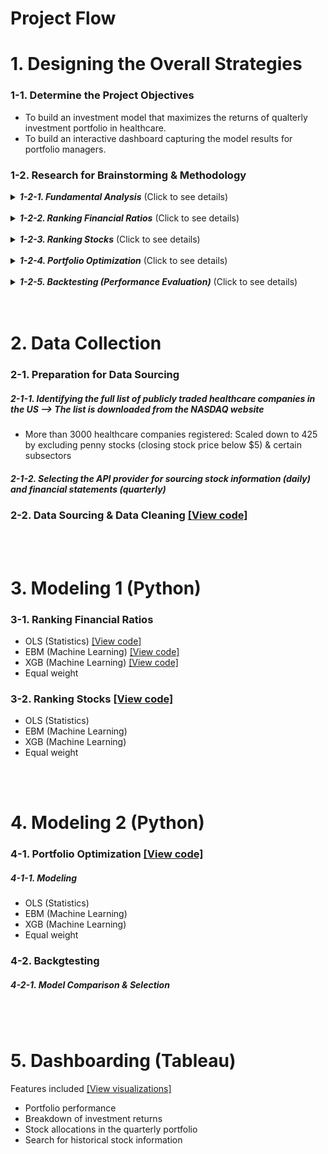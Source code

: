 # Project Flow
# 1. Designing the Overall Strategies
### 1-1. Determine the Project Objectives
- To build an investment model that maximizes the returns of qualterly investment portfolio in healthcare. <br>
- To build an interactive dashboard capturing the model results for portfolio managers.

### 1-2. Research for Brainstorming & Methodology <br>
<details>
  <summary><b><i>1-2-1. Fundamental Analysis</i></b>  (Click to see details)</summary>
<br>  
The concept of Fundamental Analysis was adopted to rank stocks. Then, portfolio optimazation was conducted with top 25% ranked stocks. 
<br><br>
Fundamental Analysis is a method of determining a stock's real or "fair market" value by examining related economic and financial factors. The financial ratios of a firm can infer the financial health (or fair market value) of the organization. If the fair market value (intrinsic value or true value) is higher than the market price, the stock is deemed undervalued, and a buy recommendation is given. On the other hand, if the fair market value is lower than the market price, the stock is deemed overvalued, and the recommendation might be not to buy or to sell if the stock is held. We used 17 financial ratios as the indicators to assess stocks for an investment. They also helped to downsize the number of stocks in healthcare for the portfolio optimization modeling. <br><br>

Note that 17 ratios are used for modeling. The 17 financial ratios are either imported from an API or calculated with the 10-year financial statement information of publicly traded healthcare firms. Below is the list of the ratios used.
    
> - Valuation Ratios 
> 1. Price to Sales (P/S): The value that financial markets have placed on each dollar of a firm’s sales
> 2. Price to Earning (P/E): Compares current price to EPS (over/under/fair-valued), Average of historical P/Es  VS  Today’s P/E (monthly) 
> 3. Price to Earning Growth (P/EG): P/E / EPS growth
> 4. Price to Book (P/B): Compares a company's current market value to its book value
> 5. Price to Cash Flow (P/CF): Measures how much cash a company generates relative to its stock price (Stock price to cash flow per share) 
> 6. Price to Operating Cash Flows (P/OCF): stock Price/ operating cash flow 
> 7. Price to Free Cash Flows (P/FCF): market capitalization/ free cash flow 
> - Profitability Ratios
> 8. Profit Margin: Amount by which revenue from sales exceeds costs in a business
> 9. Gross Profit Margin: (Revenue-COGS)/ Revenue
> 10. Net Profit Margin: Net income/ revenues 
> 11. Operating Profit Margin: Operating profit/ revenue
> 12. Earnings Per Share (EPS): Profit per share held by common stockholders
> 13. Return On Equity (ROE): Efficiency of the usage of the assets to generate profits
> - Liquidity Ratios
> 14. Debt to Equity (D/E): Measure of how much debt you use to run a business
> 15. Cash: (Cash + cash equivalents)/ current liabilities
> 16. Current: Assets to liabilities
> 17. Quick: Ability to convert current liquid assets to cash quickly to perform debt obligations

</details>
<br>



<details>
  <summary><b><i>1-2-2. Ranking Financial Ratios</i></b>  (Click to see details)</summary>
<br>   
OLS*, Equal Weight*, EBM*, and XGB* methods were leveraged to rank the 17 financial ratios. We're interested in recognizing ratios that have the biggest influence in relation to daily stock price change because we’re going to rank stocks to invest on the basis of the financial ratios that have the most signiticant impact on the daily price change in the next modeling stage. The way financial ratios are rated is based on the independent variables ('x's) including 17 financial ratios, trade dates, and yesterday’s stock prices against the dependent variable ('y') which is the percent change in the daily stock prices for 10 years. Moreover, the data was split into a training set and a test set by assigning the first 9 weeks as the training set and the last 3 weeks as the test set in each quarter. Below is the general descriptions of the methodology used for modeling. <br><br>
    
> -	**OLS (Statistics)** stands for Ordinary Least Squares; it’s a simple linear regression that minimizes the sum of squares in the difference between the observed and expected values.  The key attribute is that the OLS estimators have the least variance among all linear and unbiased estimators, they are the best (most efficient) estimator.
> -	**Equal Weight** means that the 17 different financial ratios are evenly rated with the same weight assuming each ratio is equally important. 
> - **EBM (Machine Learning)** stands for Explainable Boosting Machine. It's another interpretable, glassbox model intended to have comparable accuracy to machine learning models which is main advantage. The key attribute is that the training is performed in multiple iterations, each iteration consists of building a separate boosting process for each feature.
> - **XGBoost (Machine Learning)** stands for Extreme Gradient Boosting; it’s very interpretable and performs very well on structured data. The key attributes are computing second-order gradients and L1 & L2  regularization. In addiction, XGBoost can be parallelized across clusters.  

After ranking the 17 financial ratios, the ranking of each ratio was converted to a weight (a standardized numeric value) per model. For the results of EBM and XGB, the feature importance of each financial ratio was calculated and it’s converted to a weight indicating the extent of the importance of the ratio. The greater value of a weight refers to a more significant ratio in terms of the daily stock price change. The next step is that stocks were ranked based on the weights of the 17 financial ratios. 
    
</details>
<br>



<details>
  <summary><b><i>1-2-3. Ranking Stocks</i></b>  (Click to see details)</summary>
<br>
After the weight per ratio is identified for OLS, EMB, XGB, and Equal Weight, it’s used to obtain the overall rankings of stocks using the Python function ‘rank().’ 

##### Background
Please note that the ratios have different standards for interpreting the values. Higher values are considered desirable for some ratios while lower values are considered desirable for the other ratios. For instance, a lower value is interpreted as better for D/E (Debt to Equity) ratio. Let’s say that stock A has a D/E value of 0.5 and stock B has that of 1.2. Then 0.5 is a more desirable number for D/E ratio. It was taken into considerations when ranking stocks using the ratios.

Financial ratios that the higher values considered better are:
- Price to Sales (P/S)
- Price to Earning (P/E)
- Price/Earnings to Growth (PEG)
- Price to Book (P/B)
- Price to Cash Flow (P/CF)
- Price to Free Cash Flows (P/FCF)
- Debt to Equity (D/E)
- Price to Operating Cash Flows (P/OCF)


Financial ratios that the lower values considered better are:
- Profit Margin
- Gross Profit Margin
- Net Profit Margin
- Operating Profit Margin
- Earnings Per Share (EPS)
- Return On Equity (ROE)
- Cash (Liquidity ratio)
- Current (Liquidity ratio)
- Quick (Liquidity ratio)


<br>


##### How Ranking Works
Each stock's values of 17 financial ratios were input for modeling. Besides, each ratio is ranked by the 4 different models (OLS, EMB, XGB, and equal weight) and the rankings of ratios were converted to a weight. Then, we multiplied the weight of a ratio with the value of ‘ratio ranking/ total stocks number’ to calculate the stock ranking score for that ratio. A stock ranking score is evaluated per ratio and per quarter for the 4 methods. As a result, each model has stocks ranked on a quarterly basis.

ex)
![image](https://user-images.githubusercontent.com/126704155/224449134-66a287c9-8ea5-49a6-937a-d27721cc0ed8.png)

In addition, we assumed that the latest stock data reflects more information. So we gave the 50% weight to the performance from the most recent quarter and the remaining 50% weight to the performance from the past quarters. For example, in order to get the stock ranking for 2022Q1, we gave 50% weights on the stock ranking of 2021Q4 and 50% weights on the stock rankings from 2012Q2 to 2021Q3. 


After the rankings of stocks were finalized, the top 25% of stocks were populated for the next step which was portfolio optimization. <br>

</details>
<br>



<details>
  <summary><b><i>1-2-4. Portfolio Optimization</i></b>  (Click to see details)</summary>
<br>    
After the overall stock rankings were calculated, the top 25% percentile stocks per quarter was elected to be included in the quarterly stock pool to build a portfolio. Optimization is a mathematical technique for finding a maximum or minimum value of a function of several variables subject to a set of constraints, as linear programming or systems analysis. The optimal portfolio was built by setting the objective to maximize Sharpe Ratio*. The decision variables are the weights of each stock. There are 2 constraints which are the sum of the stock weights in a quarterly portfolio is equal to 1 but each stock's weight in the portfolio should not be smaller than 0. After all, the optimal solution is generated by the model that incldues the combination of the stocks and thier proportions in the portfolio that maximizes Sharpe Ratio for the corresponding quarter. The combination of the stocks becomes the ultimate investment portfolio of the model. <br><br>
    
> - Sharpe Ratio: The average return earned in excess of the risk-free rate per unit of volatility or total risk.  
> ![image](https://user-images.githubusercontent.com/126704155/224447995-426cc54e-2e85-45f0-9bda-6a8ef9ba723b.png)
    
</details>
<br>



<details>
  <summary><b><i>1-2-5. Backtesting (Performance Evaluation)</i></b>  (Click to see details)</summary>
<br>    
Backtesting is a process of testing whether the portfolio from the different models using past data has good performance in the future data. For instance, quarterly historical stock information is used in order to get the portfolio performance of the most recent quarter. If a user wants the portfolio performance for 2021Q1, the data prior to 2022Q1 is used to calculate the optimal investment portfolio. The invested amount is simply the total portfolio value of the last date of the previous quarter. (2021Q4 in this case.) Then the results of the performance is compared with the real stock data of 2021Q1. <br><br>
    
The results of the optimized models for OLS, XGB, EBM, and Equal Weight is realized in the backtesting stage and each model’s portfolio return rates are calculated on a daily/ monthly/ quarterly/ yearly basis for 10 years from 2012Q3 to 2022Q1. 
    
Moreover, We built portfolios based on the top 5%, 10%, 15%, 20%, 25%, and 30% percentile of the stocks. We decided to elect the 25% percentile as the size of the stock pool for modeling since the 25% percentile not only performed good in return rates but also did not contain too many stocks in the stock pool. The best method for building a portfolio based on 25% percentile was linear regression.  
    
</details>
<br>
<br>


# 2. Data Collection

### 2-1. Preparation for Data Sourcing

##### 2-1-1. Identifying the full list of publicly traded healthcare companies in the US --> The list is downloaded from the NASDAQ website
- More than 3000 healthcare companies registered: Scaled down to 425 by excluding penny stocks (closing stock price below $5) & certain subsectors

##### 2-1-2. Selecting the API provider for sourcing stock information (daily) and financial statements (quarterly)

### 2-2. Data Sourcing & Data Cleaning <a href="https://github.com/jihye-jenny-choi/Project_Portfolio/blob/main/Investment%20Portfolio/1_Data_collection_removenullvalue_Aug26%20(My%20edition).ipynb">[View code]<a>

<br>
<br>

  
# 3. Modeling 1 (Python)

### 3-1. Ranking Financial Ratios
- OLS (Statistics) <a href="https://github.com/jihye-jenny-choi/Project_Portfolio/blob/main/Investment%20Portfolio/2_ols.ipynb">[View code]<a>
- EBM (Machine Learning) <a href="https://github.com/jihye-jenny-choi/Project_Portfolio/blob/main/Investment%20Portfolio/3_emb_xgb%20models.ipynb">[View code]<a>
- XGB (Machine Learning) <a href="https://github.com/jihye-jenny-choi/Project_Portfolio/blob/main/Investment%20Portfolio/3_emb_xgb%20models.ipynb">[View code]<a>
- Equal weight


### 3-2. Ranking Stocks <a href="https://github.com/jihye-jenny-choi/Project_Portfolio/blob/main/Investment%20Portfolio/4_rankingscore_Aug22_25.ipynb">[View code]<a>
- OLS (Statistics)
- EBM (Machine Learning)
- XGB (Machine Learning)
- Equal weight

<br>
<br>

  
# 4. Modeling 2 (Python) 

### 4-1. Portfolio Optimization <a href="https://github.com/jihye-jenny-choi/Project_Portfolio/blob/main/Investment%20Portfolio/5_backtesting_Aug24_25.ipynb">[View code]<a>
##### 4-1-1. Modeling 
- OLS (Statistics)
- EBM (Machine Learning)
- XGB (Machine Learning)
- Equal weight
    
### 4-2. Backgtesting 
##### 4-2-1. Model Comparison & Selection 

<br>
<br>
  
  
# 5. Dashboarding (Tableau)

Features included <a href="https://github.com/jihye-jenny-choi/Project_Portfolio/blob/main/Investment%20Portfolio/Introduction%20to%20Dashboard%20Design%20of%20the%20Investment%20Model.ipynb">[View visualizations]<a>
     
- Portfolio performance
- Breakdown of investment returns
- Stock allocations in the quarterly portfolio
- Search for historical stock information 
  
<br>  
  
